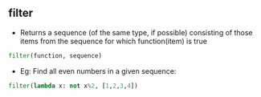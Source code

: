 
## filter

- Returns a sequence (of the same type, if possible) consisting of those items from the sequence for which function(item) is true
``` Python
filter(function, sequence)
```
- Eg: Find all even numbers in a given sequence:
``` Python
filter(lambda x: not x%2, [1,2,3,4])
```
